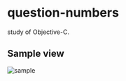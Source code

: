 # question-numbers
study of Objective-C.

## Sample view
![sample](http://sadakoa.minibird.jp/QN.png)
